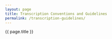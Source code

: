 ```yaml
---
layout: page
title: Transcription Conventions and Guidelines
permalink: /transcription-guidelines/
---
```


{{ page.title }}
